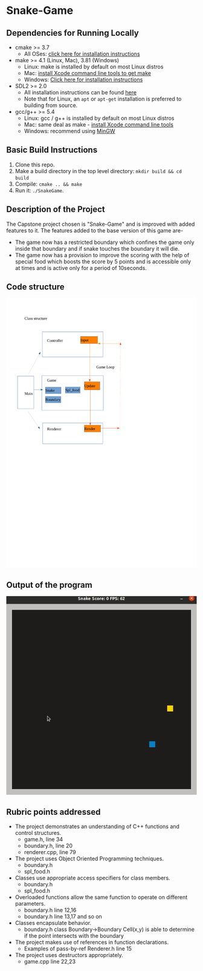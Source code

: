# Snake-Game

## Dependencies for Running Locally
* cmake >= 3.7
  * All OSes: [click here for installation instructions](https://cmake.org/install/)
* make >= 4.1 (Linux, Mac), 3.81 (Windows)
  * Linux: make is installed by default on most Linux distros
  * Mac: [install Xcode command line tools to get make](https://developer.apple.com/xcode/features/)
  * Windows: [Click here for installation instructions](http://gnuwin32.sourceforge.net/packages/make.htm)
* SDL2 >= 2.0
  * All installation instructions can be found [here](https://wiki.libsdl.org/Installation)
  * Note that for Linux, an `apt` or `apt-get` installation is preferred to building from source.
* gcc/g++ >= 5.4
  * Linux: gcc / g++ is installed by default on most Linux distros
  * Mac: same deal as make - [install Xcode command line tools](https://developer.apple.com/xcode/features/)
  * Windows: recommend using [MinGW](http://www.mingw.org/)

## Basic Build Instructions

1. Clone this repo.
2. Make a build directory in the top level directory: `mkdir build && cd build`
3. Compile: `cmake .. && make`
4. Run it: `./SnakeGame`.

## Description of the Project

The Capstone project chosen is "Snake-Game" and is improved with added features to it.
The features added to the base version of this game are-
* The game now has a restricted boundary which confines the game only inside that boundary and if snake touches the boundary it will die.
* The game now has a provision to improve the scoring with the help of special food which boosts the score by 5 points and is accessible only at times and is active only for a period of 10seconds.

## Code structure

<img src="code_str">

## Output of the program

<img src="output"/>

## Rubric points addressed

* The project demonstrates an understanding of C++ functions and control structures.
  * game.h, line 34
  * boundary.h, line 20
  * renderer.cpp, line 79
* The project uses Object Oriented Programming techniques.
  * boundary.h
  * spl_food.h
* Classes use appropriate access specifiers for class members.
  * boundary.h
  * spl_food.h
* Overloaded functions allow the same function to operate on different parameters.
  * boundary.h line 12,16
  * boundary.h line 13,17 and so on
* Classes encapsulate behavior.
  * boundary.h
    class Boundary->Boundary Cell(x,y) is able to determine if the point intersects with the boundary
* The project makes use of references in function declarations.
  * Examples of pass-by-ref
    Renderer.h line 15
* The project uses destructors appropriately.
  * game.cpp line 22,23
